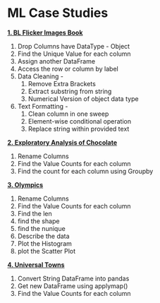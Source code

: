 # ML Case Studies
**[1. BL Flicker Images Book](https://github.com/Raj140503/ML-Case-Studies/tree/main/BL%20Flick%20Images%20Data%20Analysis)**           
1. Drop Columns have DataType - Object     
2. Find the Unique Value for each column
3. Assign another DataFrame
4. Access the row or column by label
5. Data Cleaning -
   1. Remove Extra Brackets
   2. Extract substring from string
   3. Numerical Version of object data type
6. Text Formatting -
   1. Clean column in one sweep
   2. Element-wise conditional operation
   3. Replace string within provided text

**[2. Exploratory Analysis of Chocolate](https://github.com/Raj140503/ML-Case-Studies/tree/main/Exploratory%20Analysis%20of%20Chocolate)** 
1. Rename Columns     
2. Find the Value Counts for each column
3. Find the count for each column using Groupby

**[3. Olympics](https://github.com/Raj140503/ML-Case-Studies/tree/main/Olympics%20Data%20Analysis)**
1. Rename Columns
2. Find the Value Counts for each column
3. Find the len
4. find the shape
5. find the nunique
6. Describe the data
7. Plot the Histogram
8. plot the Scatter Plot

**[4. Universal Towns](https://github.com/Raj140503/ML-Case-Studies/tree/main/University%20Towns)**
1. Convert String DataFrame into pandas
2. Get new DataFrame using applymap()
3. Find the Value Counts for each column 
